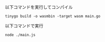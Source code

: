 以下コマンドを実行してコンパイル

```
tinygo build -o wasmbin -target wasm main.go
```

以下コマンドで実行

```
node ./main.js
```
